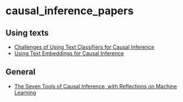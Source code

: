 # causal_inference_papers
## Using texts

* [Challenges of Using Text Classifiers for Causal Inference](https://arxiv.org/abs/1810.00956)
* [Using Text Embeddings for Causal Inference](https://arxiv.org/abs/1905.12741)

## General

* [The Seven Tools of Causal Inference, with Reflections on Machine Learning](https://cacm.acm.org/magazines/2019/3/234929-the-seven-tools-of-causal-inference-with-reflections-on-machine-learning/fulltext)
